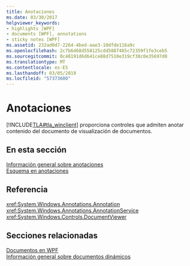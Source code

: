 ```yaml
---
title: Anotaciones
ms.date: 03/30/2017
helpviewer_keywords:
- highlights [WPF]
- documents [WPF], annotations
- sticky notes [WPF]
ms.assetid: 232ad0d7-2264-4bed-aae3-10dfde116a9c
ms.openlocfilehash: 2c7b6d68d558125cdd5887485c72359f1fe3ceb5
ms.sourcegitcommit: 0c48191d6d641ce88d7510e319cf38c0e35697d0
ms.translationtype: MT
ms.contentlocale: es-ES
ms.lasthandoff: 03/05/2019
ms.locfileid: "57373600"
---
```

# <a name="annotations"></a>Anotaciones
[!INCLUDE[TLA#tla_winclient](../../../../includes/tlasharptla-winclient-md.md)] proporciona controles que admiten anotar contenido del documento de visualización de documentos.  
  
## <a name="in-this-section"></a>En esta sección  
 [Información general sobre anotaciones](annotations-overview.md)  
  [Esquema en anotaciones](annotations-schema.md)  
  
## <a name="reference"></a>Referencia  
 <xref:System.Windows.Annotations.Annotation>  
  <xref:System.Windows.Annotations.AnnotationService>  
  <xref:System.Windows.Controls.DocumentViewer>  
  
## <a name="related-sections"></a>Secciones relacionadas  
 [Documentos en WPF](documents-in-wpf.md)  
  [Información general sobre documentos dinámicos](flow-document-overview.md)
